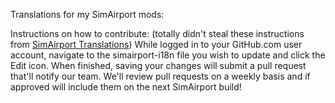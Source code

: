 Translations for my SimAirport mods:

Instructions on how to contribute: (totally didn't steal these instructions from [SimAirport Translations](https://github.com/lvgamedev/simairport-i18n))
While logged in to your GitHub.com user account, navigate to the simairport-i18n file you wish to update and click the Edit icon. When finished, saving your changes will submit a pull request that'll notify our team. We'll review pull requests on a weekly basis and if approved will include them on the next SimAirport build!
